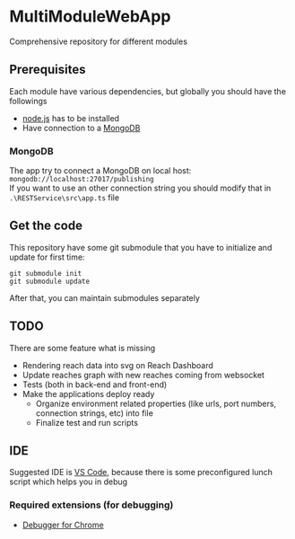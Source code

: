 # MultiModuleWebApp
Comprehensive repository for different modules

## Prerequisites
Each module have various dependencies, but globally you should have the followings
- [node.js](https://nodejs.org) has to be installed
- Have connection to a [MongoDB](https://www.mongodb.com/download-center#community)

### MongoDB
The app try to connect a MongoDB on local host: `mongodb://localhost:27017/publishing`  
If you want to use an other connection string you should modify that in `.\RESTService\src\app.ts` file

## Get the code
This repository have some git submodule that you have to initialize and update for first time:
```
git submodule init
git submodule update
```
After that, you can maintain submodules separately

## TODO
There are some feature what is missing
- Rendering reach data into svg on Reach Dashboard
- Update reaches graph with new reaches coming from websocket
- Tests (both in back-end and front-end)
- Make the applications deploy ready
  - Organize environment related properties (like urls, port numbers, connection strings, etc) into file
  - Finalize test and run scripts

## IDE
Suggested IDE is [VS Code](https://code.visualstudio.com/), because there is some preconfigured lunch script which helps you in debug

### Required extensions (for debugging)
- [Debugger for Chrome](https://marketplace.visualstudio.com/items?itemName=msjsdiag.debugger-for-chrome)